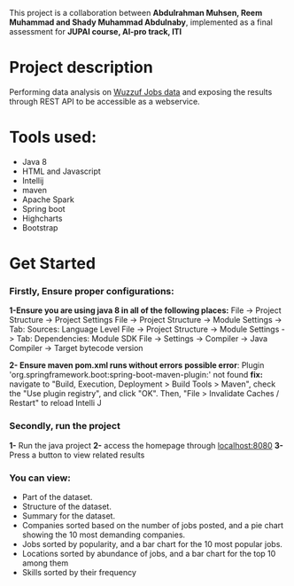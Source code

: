 This project is a collaboration between **Abdulrahman Muhsen, Reem Muhammad and Shady Muhammad Abdulnaby**, implemented as a final assessment for __JUPAI course, AI-pro track, ITI__


# **Project description**
Performing data analysis on [Wuzzuf Jobs data](https://www.kaggle.com/omarhanyy/wuzzuf-jobs "Wuzzuf Jobs data") and exposing the results through REST API
to be accessible as a webservice.


# **Tools used:** #
- Java 8
- HTML and Javascript
- Intellij
- maven
- Apache Spark
- Spring boot
- Highcharts
- Bootstrap


# **Get Started** #
### Firstly, Ensure proper configurations: ###
**1-Ensure you are using java 8 in all of the following places:**
File -> Project Structure -> Project Settings
File -> Project Structure -> Module Settings -> Tab: Sources: Language Level
File -> Project Structure -> Module Settings -> Tab: Dependencies: Module SDK
File -> Settings -> Compiler -> Java Compiler -> Target bytecode version

**2- Ensure maven pom.xml runs without errors**
**possible error**: Plugin 'org.springframework.boot:spring-boot-maven-plugin:' not found
**fix:** navigate to "Build, Execution, Deployment > Build Tools > Maven", check the "Use plugin registry", and click "OK".
Then, "File > Invalidate Caches / Restart" to reload Intelli J

### Secondly, run the project ###
**1-** Run the java project
**2-** access the homepage through [localhost:8080](localhost:8080)
**3-** Press a button to view related results

### You can view: ###
- Part of the dataset.
- Structure of the dataset.
- Summary for the dataset.
- Companies sorted based on the number of jobs posted, 
and a pie chart showing the 10 most demanding companies.
- Jobs sorted by popularity, and a bar chart for the 10 most popular jobs.
- Locations sorted by abundance of jobs, and a bar chart for the top 10 among them
- Skills sorted by their frequency


